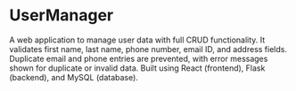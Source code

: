 # UserManager
A web application to manage user data with full CRUD functionality. It validates first name, last name, phone number, email ID, and address fields. Duplicate email and phone entries are prevented, with error messages shown for duplicate or invalid data. Built using React (frontend), Flask (backend), and MySQL (database).
